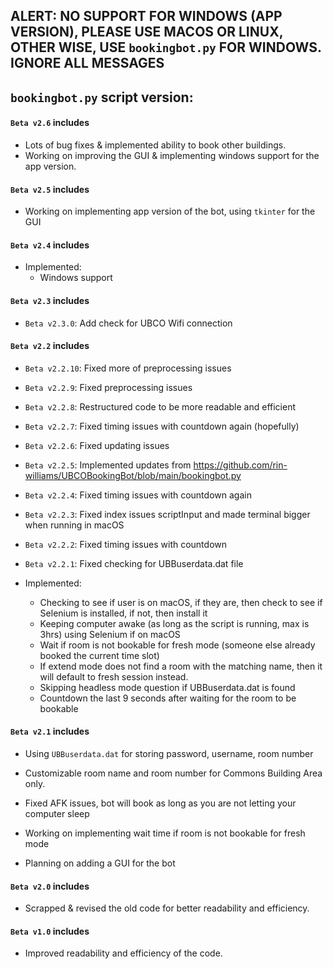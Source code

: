## ALERT: NO SUPPORT FOR WINDOWS (APP VERSION), PLEASE USE MACOS OR LINUX, OTHER WISE, USE `bookingbot.py` FOR WINDOWS. IGNORE ALL MESSAGES


## `bookingbot.py` script version:

#### `Beta v2.6` includes

- Lots of bug fixes & implemented ability to book other buildings.
- Working on improving the GUI & implementing windows support for the app version.

#### `Beta v2.5` includes

- Working on implementing app version of the bot, using `tkinter` for the GUI

#### `Beta v2.4` includes

- Implemented:
  - Windows support

#### `Beta v2.3` includes

- `Beta v2.3.0`: Add check for UBCO Wifi connection

#### `Beta v2.2` includes

- `Beta v2.2.10`: Fixed more of preprocessing issues
- `Beta v2.2.9`: Fixed preprocessing issues
- `Beta v2.2.8`: Restructured code to be more readable and efficient
- `Beta v2.2.7`: Fixed timing issues with countdown again (hopefully)
- `Beta v2.2.6`: Fixed updating issues
- `Beta v2.2.5`: Implemented updates from <https://github.com/rin-williams/UBCOBookingBot/blob/main/bookingbot.py>
- `Beta v2.2.4`: Fixed timing issues with countdown again
- `Beta v2.2.3`: Fixed index issues scriptInput and made terminal bigger when running in macOS
- `Beta v2.2.2`: Fixed timing issues with countdown
- `Beta v2.2.1`: Fixed checking for UBBuserdata.dat file

- Implemented:

  - Checking to see if user is on macOS, if they are, then check to see if Selenium is installed, if not, then install it
  - Keeping computer awake (as long as the script is running, max is 3hrs) using Selenium if on macOS
  - Wait if room is not bookable for fresh mode (someone else already booked the current time slot)
  - If extend mode does not find a room with the matching name, then it will default to fresh session instead.
  - Skipping headless mode question if UBBuserdata.dat is found
  - Countdown the last 9 seconds after waiting for the room to be bookable

#### `Beta v2.1` includes

- Using `UBBuserdata.dat` for storing password, username, room number

- Customizable room name and room number for Commons Building Area only.

- Fixed AFK issues, bot will book as long as you are not letting your computer sleep

- Working on implementing wait time if room is not bookable for fresh mode

- Planning on adding a GUI for the bot

#### `Beta v2.0` includes

- Scrapped & revised the old code for better readability and efficiency.

#### `Beta v1.0` includes

- Improved readability and efficiency of the code.
